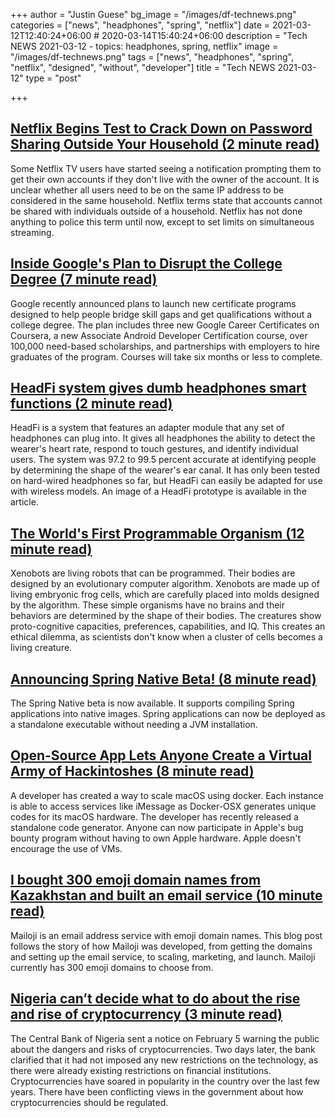 +++
author = "Justin Guese"
bg_image = "/images/df-technews.png"
categories = ["news", "headphones", "spring", "netflix"]
date = 2021-03-12T12:40:24+06:00 # 2020-03-14T15:40:24+06:00
description = "Tech NEWS 2021-03-12 - topics: headphones, spring, netflix"
image = "/images/df-technews.png"
tags = ["news", "headphones", "spring", "netflix", "designed", "without", "developer"]
title = "Tech NEWS 2021-03-12"
type = "post"

+++

## [Netflix Begins Test to Crack Down on Password Sharing Outside Your Household (2 minute read)](https://thestreamable.com/news/netflix-begins-test-to-crack-down-on-password-sharing-outside-your-household)

Some Netflix TV users have started seeing a notification prompting them to get their own accounts if they don't live with the owner of the account. It is unclear whether all users need to be on the same IP address to be considered in the same household. Netflix terms state that accounts cannot be shared with individuals outside of a household. Netflix has not done anything to police this term until now, except to set limits on simultaneous streaming.

## [Inside Google's Plan to Disrupt the College Degree (7 minute read)](https://www.inc.com/justin-bariso/inside-googles-plan-to-disrupt-college-degree-exclusive.html)

Google recently announced plans to launch new certificate programs designed to help people bridge skill gaps and get qualifications without a college degree. The plan includes three new Google Career Certificates on Coursera, a new Associate Android Developer Certification course, over 100,000 need-based scholarships, and partnerships with employers to hire graduates of the program. Courses will take six months or less to complete.

## [HeadFi system gives dumb headphones smart functions (2 minute read)](https://newatlas.com/wearables/headfi-dumb-headphones-smart-functions/)

HeadFi is a system that features an adapter module that any set of headphones can plug into. It gives all headphones the ability to detect the wearer's heart rate, respond to touch gestures, and identify individual users. The system was 97.2 to 99.5 percent accurate at identifying people by determining the shape of the wearer's ear canal. It has only been tested on hard-wired headphones so far, but HeadFi can easily be adapted for use with wireless models. An image of a HeadFi prototype is available in the article.

## [The World's First Programmable Organism (12 minute read)](https://pioneerworks.org/broadcast/xenobots-claire-evans/)

Xenobots are living robots that can be programmed. Their bodies are designed by an evolutionary computer algorithm. Xenobots are made up of living embryonic frog cells, which are carefully placed into molds designed by the algorithm. These simple organisms have no brains and their behaviors are determined by the shape of their bodies. The creatures show proto-cognitive capacities, preferences, capabilities, and IQ. This creates an ethical dilemma, as scientists don't know when a cluster of cells becomes a living creature.

## [Announcing Spring Native Beta! (8 minute read)](https://spring.io/blog/2021/03/11/announcing-spring-native-beta)

The Spring Native beta is now available. It supports compiling Spring applications into native images. Spring applications can now be deployed as a standalone executable without needing a JVM installation.

## [Open-Source App Lets Anyone Create a Virtual Army of Hackintoshes (8 minute read)](https://www.vice.com/en/article/akdmb8/open-source-app-lets-anyone-create-a-virtual-army-of-hackintoshes)

A developer has created a way to scale macOS using docker. Each instance is able to access services like iMessage as Docker-OSX generates unique codes for its macOS hardware. The developer has recently released a standalone code generator. Anyone can now participate in Apple's bug bounty program without having to own Apple hardware. Apple doesn't encourage the use of VMs.

## [I bought 300 emoji domain names from Kazakhstan and built an email service (10 minute read)](https://tinyprojects.dev/projects/mailoji)

Mailoji is an email address service with emoji domain names. This blog post follows the story of how Mailoji was developed, from getting the domains and setting up the email service, to scaling, marketing, and launch. Mailoji currently has 300 emoji domains to choose from.

## [Nigeria can’t decide what to do about the rise and rise of cryptocurrency (3 minute read)](https://restofworld.org/2021/nigerian-authorities-are-struggling-to-figure-out-what-to-do-about-the-rise-and-rise-of-cryptocurrency/)

The Central Bank of Nigeria sent a notice on February 5 warning the public about the dangers and risks of cryptocurrencies. Two days later, the bank clarified that it had not imposed any new restrictions on the technology, as there were already existing restrictions on financial institutions. Cryptocurrencies have soared in popularity in the country over the last few years. There have been conflicting views in the government about how cryptocurrencies should be regulated.


